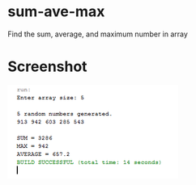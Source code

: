 # sum-ave-max
Find the sum, average, and maximum number in array

# Screenshot
![SumAveMax](https://github.com/lvcc-dsa/Students/blob/master/BSIS/Isip-Michael-John/sum-ave-max/Screenshot.png)
